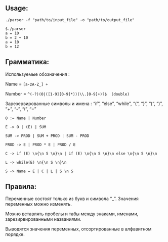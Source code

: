 ## Usage:
```./parser -f "path/to/input_file" -o "path/to/output_file"```

```
$./parser
a = 10
b = 2 + 10
a = 10
b = 12
```

## Грамматика:
Используемые обозначения : 

Name = ``` [a-zA-Z_] + ```

Number = ```^(-?)(0|([1-9][0-9]*))(\\.[0-9]+)?$  (double) ```

Зарезервированные символы и имена : “if”, “else”, “while”, “{“, “}”, “(“, “)”, “+”, “-”, “/”, “=” 
```
O := Name | Number 

E -> O | (E) | SUM

SUM -> PROD | SUM + PROD | SUM - PROD

PROD -> E | PROD * E | PROD / E

C -> if (E) \n{\n S \n}\n | if (E) \n{\n S \n}\n else \n{\n S \n}\n 

L -> while(E) \n{\n S \n}\n 

S -> Name = E | C | L | S \n S 
```
 

## Правила:  

Переменные состоят только из букв и символа “_”. Значения переменных можно изменять.  

Можно вставлять пробелы и табы между знаками, именами, зарезирвированными названиями. 

Выводятся значения переменных, отсортированные в алфавитном порядке. 
